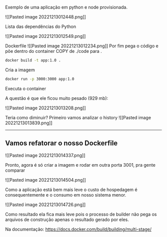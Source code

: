 Exemplo de uma aplicação em python e node provisionada.

![[Pasted image 20221213012448.png]]

Lista das dependências do Python

![[Pasted image 20221213012549.png]]

Dockerfile
![[Pasted image 20221213012234.png]]
Por fim pega o código e põe dentro do container COPY de ./code para .

```bash
docker build -t app:1.0 .
```

Cria a imagem

```bash
docker run -p 3000:3000 app:1.0
```

Executa o container

A questão é que ele ficou muito pesado (929 mb):

![[Pasted image 20221213013208.png]]

Teria como diminuir?
Primeiro vamos analizar o history
![[Pasted image 20221213013839.png]]

----

## Vamos refatorar o nosso Dockerfile

![[Pasted image 20221213014337.png]]

Pronto, agora é só criar a imagem e rodar em outra porta 3001, pra gente comparar

![[Pasted image 20221213014504.png]]

Como a aplicação está bem mais leve o custo de hospedagem é consequentemente e o consumo em nosso sistema menor.

![[Pasted image 20221213014726.png]]

Como resultado ela fica mais leve pois o processo de builder não pega os arquivos de construção apenas o resultado gerado por eles. 

Na documentação:
https://docs.docker.com/build/building/multi-stage/